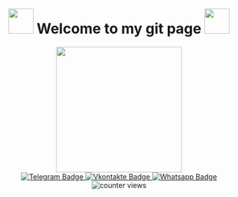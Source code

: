 <h1 align="center">
  <img src="https://user-images.githubusercontent.com/74038190/213844263-a8897a51-32f4-4b3b-b5c2-e1528b89f6f3.png" width="50" />
  Welcome to my git page
  <img src="https://user-images.githubusercontent.com/74038190/213844263-a8897a51-32f4-4b3b-b5c2-e1528b89f6f3.png" width="50" />
</h1>
<div id="header" align="center">
  <img src="images/animated2.gif" width="250"/>
</div>
<div id="badges" align="center">
  <a href="https://t.me/Alexey_Lexxs">
    <img src="https://img.shields.io/badge/Telegram-blue?logo=telegram&logoColor=white&style=for-the-badge" alt="Telegram Badge"/>
  </a>
  <a href="https://vk.com/lexxs15">
    <img src="https://img.shields.io/badge/Vk-blue?logo=vk&logoColor=white&style=for-the-badge" alt="Vkontakte Badge"/>
  </a>
  <a href="https://wa.me/79295094907?text=%D0%9F%D1%80%D0%B8%D0%B2%D0%B5%D1%82!">
    <img src="https://img.shields.io/badge/Whatsapp-green?logo=whatsapp&logoColor=white&style=for-the-badge" alt="Whatsapp Badge"/>
  </a>
</div>
<div align="center">
  <img src="https://komarev.com/ghpvc/?username=LEXXSAS&style=flat-square&color=blue" alt="counter views"/>
</div>
